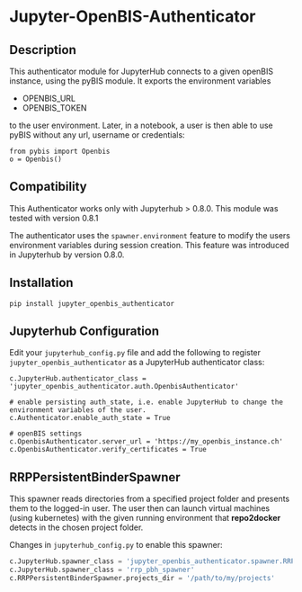 # Jupyter-OpenBIS-Authenticator

## Description

This authenticator module for JupyterHub connects to a given openBIS instance, using the pyBIS module. It exports the environment variables
* OPENBIS_URL
* OPENBIS_TOKEN

to the user environment. Later, in a notebook, a user is then able to use pyBIS without any url, username or credentials:

```
from pybis import Openbis
o = Openbis()
```

## Compatibility

This Authenticator works only with Jupyterhub > 0.8.0. This module was tested with version 0.8.1

The authenticator uses the `spawner.environment` feature to modify the users environment variables during session creation. This feature was introduced in Jupyterhub by version 0.8.0.

## Installation

```
pip install jupyter_openbis_authenticator
```

## Jupyterhub Configuration

Edit your `jupyterhub_config.py` file and add the following to register `jupyter_openbis_authenticator` as a JupyterHub authenticator class:

```
c.JupyterHub.authenticator_class = 'jupyter_openbis_authenticator.auth.OpenbisAuthenticator'

# enable persisting auth_state, i.e. enable JupyterHub to change the environment variables of the user.
c.Authenticator.enable_auth_state = True

# openBIS settings
c.OpenbisAuthenticator.server_url = 'https://my_openbis_instance.ch'
c.OpenbisAuthenticator.verify_certificates = True
```

## RRPPersistentBinderSpawner

This spawner reads directories from a specified project folder and presents them to the logged-in user. The user then can
launch virtual machines (using kubernetes) with the given running environment that **repo2docker** detects in the chosen
project folder.


Changes in `jupyterhub_config.py` to enable this spawner:

```python
c.JupyterHub.spawner_class = 'jupyter_openbis_authenticator.spawner.RRPPersistentBinderSpawner'
c.JupyterHub.spawner_class = 'rrp_pbh_spawner'
c.RRPPersistentBinderSpawner.projects_dir = '/path/to/my/projects'

```
